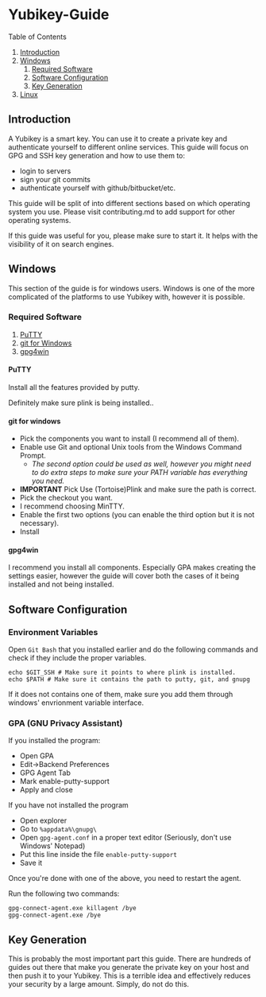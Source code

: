 # Yubikey-Guide

Table of Contents

1. [Introduction](#introduction)
1. [Windows](#windows)
    1. [Required Software](#win-requiredsoftware)
    1. [Software Configuration](#win-softwareconfiguration)
    1. [Key Generation](#win-keygeneration)
1. [Linux](#linux)

## Introduction <a name="introduction">

A Yubikey is a smart key. You can use it to create a private key and authenticate yourself to different online services.
This guide will focus on GPG and SSH key generation and how to use them to:

* login to servers
* sign your git commits
* authenticate yourself with github/bitbucket/etc.

This guide will be split of into different sections based on which operating system you use. Please visit contributing.md to add support for other operating systems.
 
If this guide was useful for you, please make sure to start it. It helps with the visibility of it on search engines.

## Windows <a name="windows">

This section of the guide is for windows users. Windows is one of the more complicated of the platforms to use Yubikey with, however it is possible.

### Required Software <a name="win-requiredsoftware">

1. [PuTTY](http://www.chiark.greenend.org.uk/~sgtatham/putty/latest.html)
1. [git for Windows](https://git-scm.com/)
1. [gpg4win](https://www.gpg4win.org/)


#### PuTTY
Install all the features provided by putty.
 
Definitely make sure plink is being installed..

#### git for windows
    
* Pick the components you want to install (I recommend all of them).
* Enable use Git and optional Unix tools from the Windows Command Prompt.
    * _The second option could be used as well, however you might need to do extra steps to make sure your PATH variable has everything you need._
* **IMPORTANT** Pick Use (Tortoise)Plink and make sure the path is correct.
* Pick the checkout you want.
* I recommend choosing MinTTY.
* Enable the first two options (you can enable the third option but it is not necessary).
* Install

#### gpg4win

I recommend you install all components. Especially GPA makes creating the settings easier, however the guide will cover both the cases of it being installed and not being installed.

## Software Configuration

### Environment Variables
Open `Git Bash` that you installed earlier and do the following commands and check if they include the proper variables.

```
echo $GIT_SSH # Make sure it points to where plink is installed.
echo $PATH # Make sure it contains the path to putty, git, and gnupg 
```

If it does not contains one of them, make sure you add them through windows' envrionment variable interface.

### GPA (GNU Privacy Assistant)

If you installed the program:

* Open GPA
* Edit->Backend Preferences
* GPG Agent Tab
* Mark enable-putty-support
* Apply and close

If you have not installed the program

* Open explorer
* Go to `%appdata%\gnupg\`
* Open `gpg-agent.conf` in a proper text editor (Seriously, don't use Windows' Notepad)
* Put this line inside the file `enable-putty-support`
* Save it

Once you're done with one of the above, you need to restart the agent.

Run the following two commands:

```
gpg-connect-agent.exe killagent /bye
gpg-connect-agent.exe /bye
```

## Key Generation <a name="win-keygeneration">

This is probably the most important part this guide. There are hundreds of guides out there that make you generate the private key on your host and then push it to your Yubikey. This is a terrible idea and effectively reduces your security by a large amount. Simply, do not do this.


 

